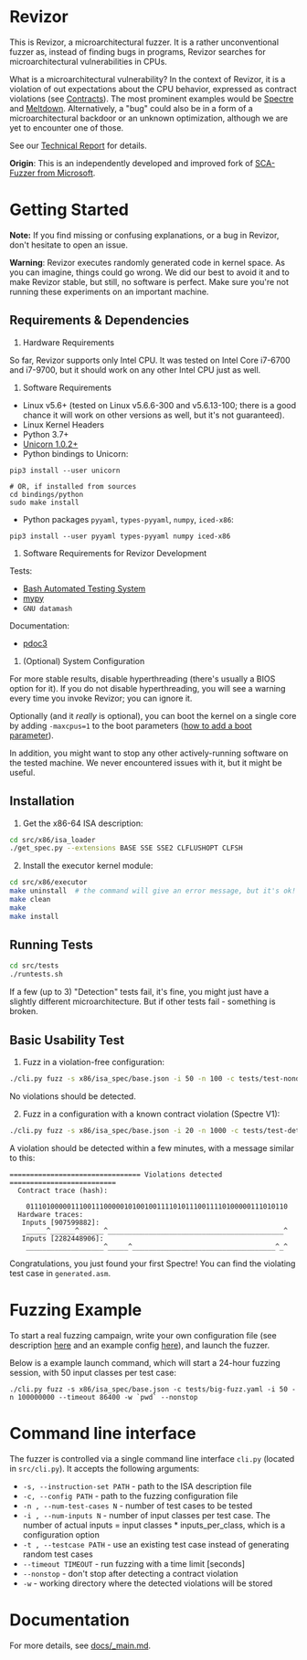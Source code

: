 # Revizor

This is Revizor, a microarchitectural fuzzer.
It is a rather unconventional fuzzer as, instead of finding bugs in programs, Revizor searches for microarchitectural vulnerabilities in CPUs.

What is a microarchitectural vulnerability?
In the context of Revizor, it is a violation of out expectations about the CPU behavior, expressed as contract violations (see [Contracts](https://arxiv.org/abs/2006.03841)).
The most prominent examples would be [Spectre](https://spectreattack.com/) and [Meltdown](https://meltdownattack.com/).
Alternatively, a "bug" could also be in a form of a microarchitectural backdoor or an unknown optimization, although we are yet to encounter one of those.

See our [Technical Report](https://arxiv.org/abs/2105.06872) for details.


**Origin**: This is an independently developed and improved fork of [SCA-Fuzzer from Microsoft](https://github.com/microsoft/sca-fuzzer).

# Getting Started

**Note:** If you find missing or confusing explanations, or a bug in Revizor, don't hesitate to open an issue.

**Warning**: Revizor executes randomly generated code in kernel space.
As you can imagine, things could go wrong.
We did our best to avoid it and to make Revizor stable, but still, no software is perfect.
Make sure you're not running these experiments on an important machine.

## Requirements & Dependencies

1. Hardware Requirements

So far, Revizor supports only Intel CPU. It was tested on Intel Core i7-6700 and i7-9700, but it should work on any other Intel CPU just as well.

1. Software Requirements

* Linux v5.6+ (tested on Linux v5.6.6-300 and v5.6.13-100; there is a good chance it will work on other versions as well, but it's not guaranteed).
* Linux Kernel Headers
* Python 3.7+
* [Unicorn 1.0.2+](https://www.unicorn-engine.org/docs/)
* Python bindings to Unicorn:
```shell
pip3 install --user unicorn

# OR, if installed from sources
cd bindings/python
sudo make install
```
* Python packages `pyyaml`, `types-pyyaml`, `numpy`, `iced-x86`:
```shell
pip3 install --user pyyaml types-pyyaml numpy iced-x86
```

1. Software Requirements for Revizor Development

Tests: 
* [Bash Automated Testing System](https://bats-core.readthedocs.io/en/latest/index.html)
* [mypy](https://mypy.readthedocs.io/en/latest/getting_started.html#installing-and-running-mypy)
* `GNU datamash`

Documentation:
* [pdoc3](https://pypi.org/project/pdoc3/)

1. (Optional) System Configuration

For more stable results, disable hyperthreading (there's usually a BIOS option for it).
If you do not disable hyperthreading, you will see a warning every time you invoke Revizor; you can ignore it.

Optionally (and it *really* is optional), you can boot the kernel on a single core by adding `-maxcpus=1` to the boot parameters ([how to add a boot parameter](https://wiki.ubuntu.com/Kernel/KernelBootParameters)). 

In addition, you might want to stop any other actively-running software on the tested machine. We never encountered issues with it, but it might be useful.

## Installation

1. Get the x86-64 ISA description:
```bash
cd src/x86/isa_loader
./get_spec.py --extensions BASE SSE SSE2 CLFLUSHOPT CLFSH
```

2. Install the executor kernel module:
```bash
cd src/x86/executor
make uninstall  # the command will give an error message, but it's ok!
make clean
make
make install
```

## Running Tests

```bash
cd src/tests
./runtests.sh
```

If a few (up to 3) "Detection" tests fail, it's fine, you might just have a slightly different microarchitecture. But if other tests fail - something is broken.

## Basic Usability Test

1. Fuzz in a violation-free configuration:
```bash
./cli.py fuzz -s x86/isa_spec/base.json -i 50 -n 100 -c tests/test-nondetection.yaml
```

No violations should be detected.

2. Fuzz in a configuration with a known contract violation (Spectre V1):
```bash
./cli.py fuzz -s x86/isa_spec/base.json -i 20 -n 1000 -c tests/test-detection.yaml
```

A violation should be detected within a few minutes, with a message similar to this:

```
================================ Violations detected ==========================
  Contract trace (hash):

    0111010000011100111000001010010011110101110011110100000111010110
  Hardware traces:
   Inputs [907599882]:
    _____^______^______^___________________________________________^
   Inputs [2282448906]:
    ___________________^_____^___________________________________^_^

```

Congratulations, you just found your first Spectre! You can find the violating test case in `generated.asm`.

# Fuzzing Example

To start a real fuzzing campaign, write your own configuration file (see description [here](docs/config.md) and an example config [here](src/tests/big-fuzz.yaml)), and launch the fuzzer.

Below is a example launch command, which will start a 24-hour fuzzing session, with 50 input classes per test case:

```shell
./cli.py fuzz -s x86/isa_spec/base.json -c tests/big-fuzz.yaml -i 50 -n 100000000 --timeout 86400 -w `pwd` --nonstop
```

# Command line interface

The fuzzer is controlled via a single command line interface `cli.py` (located in `src/cli.py`). It accepts the following arguments:

* `-s, --instruction-set PATH` - path to the ISA description file
* `-c, --config PATH` - path to the fuzzing configuration file
* `-n , --num-test-cases N` - number of test cases to be tested
* `-i , --num-inputs N` - number of input classes per test case. The number of actual inputs = input classes * inputs_per_class, which is a configuration option
* `-t , --testcase PATH` - use an existing test case instead of generating random test cases
* `--timeout TIMEOUT` - run fuzzing with a time limit [seconds]
* `--nonstop` - don't stop after detecting a contract violation
* `-w` - working directory where the detected violations will be stored

# Documentation

For more details, see [docs/_main.md](docs/_main.md).

